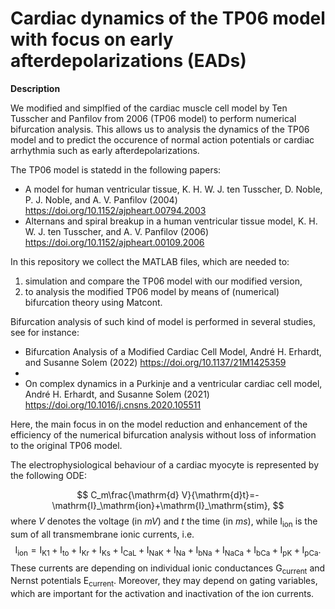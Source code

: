 # Cardiac dynamics of the TP06 model with focus on early afterdepolarizations (EADs)

**Description**

We modified and simplfied of the cardiac muscle cell model by Ten Tusscher and Panfilov from 2006 (TP06 model) to perform numerical bifurcation analysis. This allows us to analysis the dynamics of the TP06 model and to predict the occurence of normal action potentials or cardiac arrhythmia such as early afterdepolarizations.

The TP06 model  is statedd in the following papers:
* A model for human ventricular tissue, K. H. W. J. ten Tusscher, D. Noble, P. J. Noble, and A. V. Panfilov (2004) https://doi.org/10.1152/ajpheart.00794.2003
* Alternans and spiral breakup in a human ventricular tissue model, K. H. W. J. ten Tusscher, and A. V. Panfilov (2006) https://doi.org/10.1152/ajpheart.00109.2006

In this repository we collect the MATLAB files, which are needed to:
1) simulation and compare the TP06 model with our modified version,
2) to analysis the modified TP06 model by means of (numerical) bifurcation theory using Matcont.

Bifurcation analysis of such kind of model is performed in several studies, see for instance: 
* Bifurcation Analysis of a Modified Cardiac Cell Model, André H. Erhardt, and Susanne Solem (2022) https://doi.org/10.1137/21M1425359
* 
* On complex dynamics in a Purkinje and a ventricular cardiac cell model, André H. Erhardt, and Susanne Solem (2021) https://doi.org/10.1016/j.cnsns.2020.105511

Here, the main focus in on the model reduction and enhancement of the efficiency of the numerical bifurcation analysis without loss of information to the original TP06 model.

The electrophysiological behaviour of a cardiac myocyte is represented by the following ODE:

$$
	C_m\frac{\mathrm{d} V}{\mathrm{d}t}=-\mathrm{I}_\mathrm{ion}+\mathrm{I}_\mathrm{stim},
$$
where $V$ denotes the voltage (in $mV$) and $t$ the time (in $ms$), while $\mathrm{I}_\mathrm{ion}$ is the sum of all transmembrane ionic currents, i.e.
$$
\mathrm{I}_\text{ion}=\mathrm{I}_\text{K1}+\mathrm{I}_\text{to}+\mathrm{I}_\text{Kr}+\mathrm{I}_\text{Ks}+\mathrm{I}_\text{CaL}+\mathrm{I}_\text{NaK}+\mathrm{I}_\text{Na}
+\mathrm{I}_\text{bNa}+\mathrm{I}_\text{NaCa}+\mathrm{I}_\text{bCa}+\mathrm{I}_\text{pK}+\mathrm{I}_\text{pCa}.
$$
These currents are depending on individual ionic conductances $\mathrm{G}_\text{current}$ and Nernst potentials $\mathrm{E}_\text{current}$. Moreover, they may depend on gating variables, which are important for the activation and inactivation of the ion currents.

